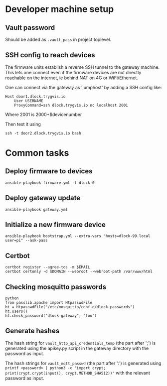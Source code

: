 
# Developer machine setup

## Vault password

Should be added as `.vault_pass` in project toplevel.

## SSH config to reach devices

The firmware units establish a reverse SSH tunnel to the gateway machine.
This lets one connect even if the firmware devices are not directly reachable on the internet,
ie behind NAT on 4G or WiFi/Ethernet. 

One can connect via the gateway as 'jumphost' by adding a SSH config like:
```
Host door1.dlock.trygvis.io
 	User USERNAME
	ProxyCommand=ssh dlock.trygvis.io nc localhost 2001
```
Where 2001 is 2000+$devicenumber

Then test it using 
```
ssh -t door2.dlock.trygvis.io bash
```

# Common tasks

## Deploy firmware to devices

    ansible-playbook firmware.yml -l dlock-0

## Deploy gateway update

    ansible-playbook gateway.yml

## Initialize a new firmware device

    ansible-playbook bootstrap.yml --extra-vars "hosts=dlock-99.local user=pi" --ask-pass

## Certbot

    certbot register --agree-tos -m $EMAIL
    certbot certonly -d $DOMAIN --webroot --webroot-path /var/www/html

## Checking mosquitto passwords

    python
    from passlib.apache import HtpasswdFile
    ht = HtpasswdFile("/etc/mosquitto/conf.d/dlock.passwords")
    ht.users()
    ht.check_password("dlock-gateway", "foo")

## Generate hashes

The hash string for `vault_http_api_credentials_temp` (the part after ';') is generated using the apikey.py script in the gateway directory with the password as input.

The hash strings for `vault_mqtt_passwd` (the part after ':') is generated using `printf <password> | python3 -c 'import crypt; print(crypt.crypt(input(), crypt.METHOD_SHA512))'` with the relevant password as input.
